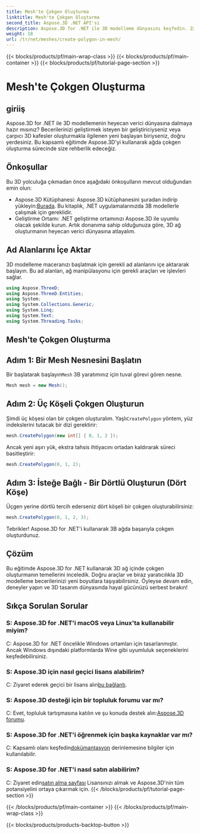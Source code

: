 ```yaml
---
title: Mesh'te Çokgen Oluşturma
linktitle: Mesh'te Çokgen Oluşturma
second_title: Aspose.3D .NET API'si
description: Aspose.3D for .NET ile 3D modelleme dünyasını keşfedin. Zahmetsizce ağlarda çarpıcı çokgenler oluşturun. Sürükleyici bir geliştirme deneyimi için hemen indirin!
weight: 18
url: /tr/net/meshes/create-polygon-in-mesh/
---
```


{{< blocks/products/pf/main-wrap-class >}}
{{< blocks/products/pf/main-container >}}
{{< blocks/products/pf/tutorial-page-section >}}

# Mesh'te Çokgen Oluşturma

## giriiş
Aspose.3D for .NET ile 3D modellemenin heyecan verici dünyasına dalmaya hazır mısınız? Becerilerinizi geliştirmek isteyen bir geliştiriciyseniz veya çarpıcı 3D kafesler oluşturmakla ilgilenen yeni başlayan biriyseniz, doğru yerdesiniz. Bu kapsamlı eğitimde Aspose.3D'yi kullanarak ağda çokgen oluşturma sürecinde size rehberlik edeceğiz.
## Önkoşullar
Bu 3D yolculuğa çıkmadan önce aşağıdaki önkoşulların mevcut olduğundan emin olun:
-  Aspose.3D Kütüphanesi: Aspose.3D kütüphanesini şuradan indirip yükleyin:[Burada](https://releases.aspose.com/3d/net/). Bu kitaplık, .NET uygulamalarınızda 3B modellerle çalışmak için gereklidir.
- Geliştirme Ortamı: .NET geliştirme ortamınızı Aspose.3D ile uyumlu olacak şekilde kurun.
Artık donanıma sahip olduğunuza göre, 3D ağ oluşturmanın heyecan verici dünyasına atlayalım.
## Ad Alanlarını İçe Aktar
3D modelleme maceranızı başlatmak için gerekli ad alanlarını içe aktararak başlayın. Bu ad alanları, ağ manipülasyonu için gerekli araçları ve işlevleri sağlar.
```csharp
using Aspose.ThreeD;
using Aspose.ThreeD.Entities;
using System;
using System.Collections.Generic;
using System.Linq;
using System.Text;
using System.Threading.Tasks;
```
## Mesh'te Çokgen Oluşturma
## Adım 1: Bir Mesh Nesnesini Başlatın
 Bir başlatarak başlayın`Mesh` 3B yaratımınız için tuval görevi gören nesne.
```csharp
Mesh mesh = new Mesh();
```
## Adım 2: Üç Köşeli Çokgen Oluşturun
 Şimdi üç köşesi olan bir çokgen oluşturalım. Yaşlı`CreatePolygon` yöntem, yüz indekslerini tutacak bir dizi gerektirir:
```csharp
mesh.CreatePolygon(new int[] { 0, 1, 2 });
```
Ancak yeni aşırı yük, ekstra tahsis ihtiyacını ortadan kaldırarak süreci basitleştirir:
```csharp
mesh.CreatePolygon(0, 1, 2);
```
## Adım 3: İsteğe Bağlı - Bir Dörtlü Oluşturun (Dört Köşe)
Üçgen yerine dörtlü tercih ederseniz dört köşeli bir çokgen oluşturabilirsiniz:
```csharp
mesh.CreatePolygon(0, 1, 2, 3);
```
Tebrikler! Aspose.3D for .NET'i kullanarak 3B ağda başarıyla çokgen oluşturdunuz.
## Çözüm
Bu eğitimde Aspose.3D for .NET kullanarak 3D ağ içinde çokgen oluşturmanın temellerini inceledik. Doğru araçlar ve biraz yaratıcılıkla 3D modelleme becerilerinizi yeni boyutlara taşıyabilirsiniz. Öyleyse devam edin, deneyler yapın ve 3D tasarım dünyasında hayal gücünüzü serbest bırakın!
## Sıkça Sorulan Sorular
### S: Aspose.3D for .NET'i macOS veya Linux'ta kullanabilir miyim?
C: Aspose.3D for .NET öncelikle Windows ortamları için tasarlanmıştır. Ancak Windows dışındaki platformlarda Wine gibi uyumluluk seçeneklerini keşfedebilirsiniz.
### S: Aspose.3D için nasıl geçici lisans alabilirim?
 C: Ziyaret ederek geçici bir lisans alın[bu bağlantı](https://purchase.aspose.com/temporary-license/).
### S: Aspose.3D desteği için bir topluluk forumu var mı?
 C: Evet, topluluk tartışmasına katılın ve şu konuda destek alın:[Aspose.3D forumu](https://forum.aspose.com/c/3d/18).
### S: Aspose.3D for .NET'i öğrenmek için başka kaynaklar var mı?
 C: Kapsamlı olanı keşfedin[dokümantasyon](https://reference.aspose.com/3d/net/) derinlemesine bilgiler için kullanılabilir.
### S: Aspose.3D for .NET'i nasıl satın alabilirim?
 C: Ziyaret edin[satın alma sayfası](https://purchase.aspose.com/buy) Lisansınızı almak ve Aspose.3D'nin tüm potansiyelini ortaya çıkarmak için.
{{< /blocks/products/pf/tutorial-page-section >}}

{{< /blocks/products/pf/main-container >}}
{{< /blocks/products/pf/main-wrap-class >}}

{{< blocks/products/products-backtop-button >}}
